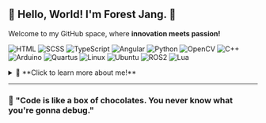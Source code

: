 ## 🌲 **Hello, World! I'm Forest Jang.** 👋  
Welcome to my GitHub space, where **innovation meets passion!**  

![HTML](https://img.shields.io/badge/HTML-E34F26?style=for-the-badge&logo=html5&logoColor=white)
![SCSS](https://img.shields.io/badge/SCSS-CC6699?style=for-the-badge&logo=sass&logoColor=white)
![TypeScript](https://img.shields.io/badge/TypeScript-3178C6?style=for-the-badge&logo=typescript&logoColor=white)
![Angular](https://img.shields.io/badge/Angular-DD0031?style=for-the-badge&logo=angular&logoColor=white)
![Python](https://img.shields.io/badge/Python-3776AB?style=for-the-badge&logo=python&logoColor=white)
![OpenCV](https://img.shields.io/badge/OpenCV-5C3EE8?style=for-the-badge&logo=opencv&logoColor=white)
![C++](https://img.shields.io/badge/C++-00599C?style=for-the-badge&logo=cplusplus&logoColor=white)
![Arduino](https://img.shields.io/badge/Arduino-00979D?style=for-the-badge&logo=arduino&logoColor=white)
![Quartus](https://img.shields.io/badge/Quartus-0071C5?style=for-the-badge&logo=intel&logoColor=white)
![Linux](https://img.shields.io/badge/Linux-FCC624?style=for-the-badge&logo=linux&logoColor=black)
![Ubuntu](https://img.shields.io/badge/Ubuntu-E95420?style=for-the-badge&logo=ubuntu&logoColor=white)
![ROS2](https://img.shields.io/badge/ROS2-22314E?style=for-the-badge&logo=ros&logoColor=white)
![Lua](https://img.shields.io/badge/Lua-2C2D72?style=for-the-badge&logo=lua&logoColor=white)

<details>
  <summary>📖 **Click to learn more about me!**</summary>

  ### 🚀 **About Me**  
  - 🔭 **Currently:**  
    Working at **one of the leading robot solutions companies** in the **Control Development Team** of the **Research Division** 💻  
  - 🎓 **Learning:**  
    Pursuing my studies at **Hanyang University, College of Engineering** 🏫  
    *(Graduating one year early in **February 2025**)*  
  - 🌟 **Interests:**  
    Passionate about **frontend development**, **deep learning**, **algorithms**, and **robotics**!  

  ### 🎯 **Goals**  
  - 🧩 Solving one algorithm problem daily on **Baekjoon** to refine and sharpen my problem-solving skills.  

  ### 🤝 **Let's Connect**  
  - 📨 **Email:** [contactbizjang@gmail.com](mailto:contactbizjang@gmail.com)  
  - 💡 **Collaboration:** Open to innovative collaborations that push boundaries and create meaningful impact.  
  - ⏰ **Availability:** Typically respond to messages by **9 AM (GMT+9)** on weekdays.  

</details>

---

### 🌟 **"Code is like a box of chocolates. You never know what you're gonna debug."**

<!--## Hi I'm Forest Jang. 👋

**forestjang/forestjang** is a ✨ _special_ ✨ repository because its `README.md` (this file) appears on your GitHub profile.

Here are some ideas to get you started:

- 🔭 I’m currently working on ...
- 🌱 I’m currently learning ...
- 👯 I’m looking to collaborate on ...
- 🤔 I’m looking for help with ...
- 💬 Ask me about ...
- 📫 How to reach me: ...
- 😄 Pronouns: ...
- ⚡ Fun fact: ...
-->
